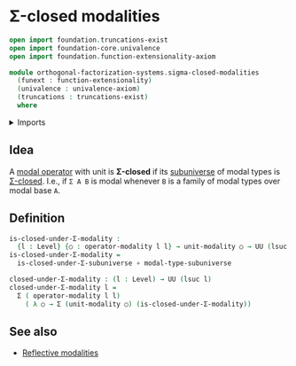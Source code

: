 # Σ-closed modalities

```agda
open import foundation.truncations-exist
open import foundation-core.univalence
open import foundation.function-extensionality-axiom

module orthogonal-factorization-systems.sigma-closed-modalities
  (funext : function-extensionality)
  (univalence : univalence-axiom)
  (truncations : truncations-exist)
  where
```

<details><summary>Imports</summary>

```agda
open import foundation.dependent-pair-types
open import foundation.function-types funext
open import foundation.sigma-closed-subuniverses funext univalence
open import foundation.universe-levels

open import orthogonal-factorization-systems.modal-operators funext univalence truncations
```

</details>

## Idea

A [modal operator](orthogonal-factorization-systems.modal-operators.md) with
unit is **Σ-closed** if its [subuniverse](foundation.subuniverses.md) of modal
types is [Σ-closed](foundation.sigma-closed-subuniverses.md). I.e., if `Σ A B`
is modal whenever `B` is a family of modal types over modal base `A`.

## Definition

```agda
is-closed-under-Σ-modality :
  {l : Level} {○ : operator-modality l l} → unit-modality ○ → UU (lsuc l)
is-closed-under-Σ-modality =
  is-closed-under-Σ-subuniverse ∘ modal-type-subuniverse

closed-under-Σ-modality : (l : Level) → UU (lsuc l)
closed-under-Σ-modality l =
  Σ ( operator-modality l l)
    ( λ ○ → Σ (unit-modality ○) (is-closed-under-Σ-modality))
```

## See also

- [Reflective modalities](orthogonal-factorization-systems.reflective-modalities.md)
